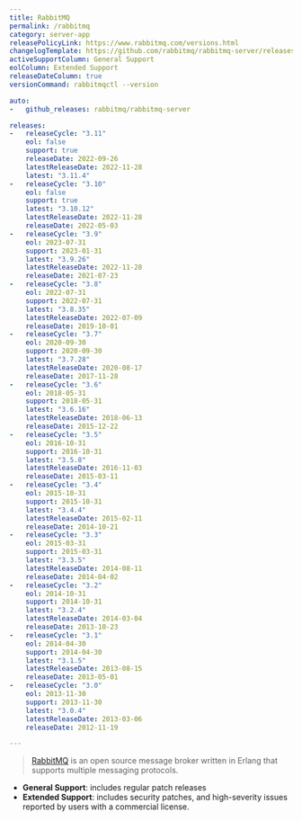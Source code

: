 ```yaml
---
title: RabbitMQ
permalink: /rabbitmq
category: server-app
releasePolicyLink: https://www.rabbitmq.com/versions.html
changelogTemplate: https://github.com/rabbitmq/rabbitmq-server/releases/tag/v__LATEST__
activeSupportColumn: General Support
eolColumn: Extended Support
releaseDateColumn: true
versionCommand: rabbitmqctl --version

auto:
-   github_releases: rabbitmq/rabbitmq-server

releases:
-   releaseCycle: "3.11"
    eol: false
    support: true
    releaseDate: 2022-09-26
    latestReleaseDate: 2022-11-28
    latest: "3.11.4"
-   releaseCycle: "3.10"
    eol: false
    support: true
    latest: "3.10.12"
    latestReleaseDate: 2022-11-28
    releaseDate: 2022-05-03
-   releaseCycle: "3.9"
    eol: 2023-07-31
    support: 2023-01-31
    latest: "3.9.26"
    latestReleaseDate: 2022-11-28
    releaseDate: 2021-07-23
-   releaseCycle: "3.8"
    eol: 2022-07-31
    support: 2022-07-31
    latest: "3.8.35"
    latestReleaseDate: 2022-07-09
    releaseDate: 2019-10-01
-   releaseCycle: "3.7"
    eol: 2020-09-30
    support: 2020-09-30
    latest: "3.7.28"
    latestReleaseDate: 2020-08-17
    releaseDate: 2017-11-28
-   releaseCycle: "3.6"
    eol: 2018-05-31
    support: 2018-05-31
    latest: "3.6.16"
    latestReleaseDate: 2018-06-13
    releaseDate: 2015-12-22
-   releaseCycle: "3.5"
    eol: 2016-10-31
    support: 2016-10-31
    latest: "3.5.8"
    latestReleaseDate: 2016-11-03
    releaseDate: 2015-03-11
-   releaseCycle: "3.4"
    eol: 2015-10-31
    support: 2015-10-31
    latest: "3.4.4"
    latestReleaseDate: 2015-02-11
    releaseDate: 2014-10-21
-   releaseCycle: "3.3"
    eol: 2015-03-31
    support: 2015-03-31
    latest: "3.3.5"
    latestReleaseDate: 2014-08-11
    releaseDate: 2014-04-02
-   releaseCycle: "3.2"
    eol: 2014-10-31
    support: 2014-10-31
    latest: "3.2.4"
    latestReleaseDate: 2014-03-04
    releaseDate: 2013-10-23
-   releaseCycle: "3.1"
    eol: 2014-04-30
    support: 2014-04-30
    latest: "3.1.5"
    latestReleaseDate: 2013-08-15
    releaseDate: 2013-05-01
-   releaseCycle: "3.0"
    eol: 2013-11-30
    support: 2013-11-30
    latest: "3.0.4"
    latestReleaseDate: 2013-03-06
    releaseDate: 2012-11-19

---
```


> [RabbitMQ](https://www.rabbitmq.com/) is an open source message broker written in Erlang that supports multiple messaging protocols.

- **General Support**: includes regular patch releases
- **Extended Support**: includes security patches, and high-severity issues reported by users with a commercial license.
